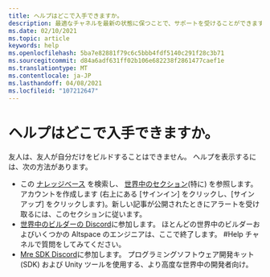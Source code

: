 ```yaml
---
title: ヘルプはどこで入手できますか。
description: 最適なチャネルを最新の状態に保つことで、サポートを受けることができます。また、AltpsaceVR エクスペリエンスに関するヘルプを得ることができます。
ms.date: 02/10/2021
ms.topic: article
keywords: help
ms.openlocfilehash: 5ba7e82881f79c6c5bbb4fdf5140c291f28c3b71
ms.sourcegitcommit: d84a6adf631ff02b106e682238f2861477caef1e
ms.translationtype: MT
ms.contentlocale: ja-JP
ms.lasthandoff: 04/08/2021
ms.locfileid: "107212647"
---
```

# <a name="where-can-i-get-help"></a>ヘルプはどこで入手できますか。

友人は、友人が自分だけをビルドすることはできません。 ヘルプを表示するには、次の方法があります。

* この [ナレッジベース](../index.yml) を検索し、 [世界中のセクション](world-editor-getting-started.md)(特に) を参照します。 アカウントを作成します (右上にある [サインイン] をクリックし、[サインアップ] をクリックします)。新しい記事が公開されたときにアラートを受け取るには、このセクションに従います。
* [世界中のビルダーの Discord](https://discordapp.com/invite/altspacevr)に参加します。 ほとんどの世界中のビルダーおよびいくつかの Altspace のエンジニアは、ここで終了します。 #Help チャネルで質問をしてみてください。
* [Mre SDK Discord](https://discord.gg/xyBcQec)に参加します。 プログラミングソフトウェア開発キット (SDK) および Unity ツールを使用する、より高度な世界中の開発者向け。 